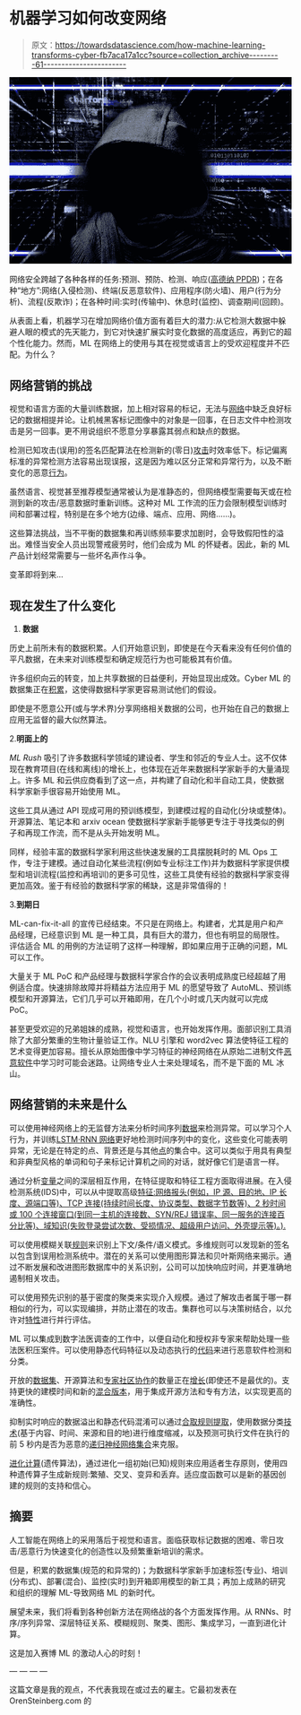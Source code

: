 # 机器学习如何改变网络

> 原文：<https://towardsdatascience.com/how-machine-learning-transforms-cyber-fb7aca17a1cc?source=collection_archive---------61----------------------->

![](img/f86d30c32d3f060cc85ef46ec965e34a.png)

网络安全跨越了各种各样的任务:预测、预防、检测、响应([高德纳 PPDR](https://www.gartner.com/en/documents/3286317/using-the-predict-prevent-detect-respond-framework-to-co))；在各种“地方”:网络(入侵检测)、终端(反恶意软件)、应用程序(防火墙)、用户(行为分析)、流程(反欺诈)；在各种时间:实时(传输中)、休息时(监控)、调查期间(回顾)。

从表面上看，机器学习在增加网络价值方面有着巨大的潜力:从它检测大数据中躲避人眼的模式的先天能力，到它对快速扩展实时变化数据的高度适应，再到它的超个性化能力。然而，ML 在网络上的使用与其在视觉或语言上的受欢迎程度并不匹配。为什么？

## 网络营销的挑战

视觉和语言方面的大量训练数据，加上相对容易的标记，无法与[网络](https://www.cpomagazine.com/cyber-security/the-promise-and-challenges-of-ai-and-machine-learning-for-cybersecurity/)中缺乏良好标记的数据相提并论。让机械黑客标记图像中的对象是一回事，在日志文件中检测攻击是另一回事。更不用说组织不愿意分享暴露其弱点和缺点的数据。

检测已知攻击(误用)的签名匹配算法在检测新的(零日)[攻击](https://ieeexplore.ieee.org/stamp/stamp.jsp?arnumber=7307098)时效率低下。标记偏离标准的异常检测方法容易出现误报，这是因为难以区分正常和异常行为，以及不断变化的恶意[行为](https://arxiv.org/pdf/1312.2177v2.pdf)。

虽然语言、视觉甚至推荐模型通常被认为是准静态的，但网络模型需要每天或在检测到新的攻击/恶意数据时重新训练。这种对 ML 工作流的压力会限制模型训练时间和部署过程，特别是在多个地方(边缘、端点、应用、网络……)。

这些算法挑战，当不平衡的数据集和再训练频率要求加剧时，会导致假阳性的溢出。难怪当安全人员出现警戒疲劳时，他们会成为 ML 的怀疑者。因此，新的 ML 产品计划经常需要与一些坏名声作斗争。

变革即将到来…

## 现在发生了什么变化

1.  **数据**

历史上前所未有的数据积累。人们开始意识到，即使是在今天看来没有任何价值的平凡数据，在未来对训练模型和确定规范行为也可能极其有价值。

许多组织向云的转变，加上共享数据的日益便利，开始显现出成效。Cyber ML 的数据集正在[积累](https://arxiv.org/pdf/1812.07858.pdf)，这使得数据科学家更容易测试他们的假设。

即使是不愿意公开(或与学术界)分享网络相关数据的公司，也开始在自己的数据上应用无监督的最大似然算法。

2.**明面上的**

*ML Rush* 吸引了许多数据科学领域的建设者、学生和邻近的专业人士。这不仅体现在教育项目(在线和离线)的增长上，也体现在近年来数据科学家新手的大量涌现上。许多 ML 和云供应商看到了这一点，并构建了自动化和半自动工具，使数据科学家新手很容易开始使用 ML。

这些工具从通过 API 现成可用的预训练模型，到建模过程的自动化(分块或整体)。开源算法、笔记本和 arxiv ocean 使数据科学家新手能够更专注于寻找类似的例子和再现工作流，而不是从头开始发明 ML。

同样，经验丰富的数据科学家利用这些快速发展的工具摆脱耗时的 ML Ops 工作，专注于建模。通过自动化某些流程(例如专业标注工作)并为数据科学家提供模型和培训流程(监控和再培训)的更多可见性，这些工具使有经验的数据科学家变得更加高效。鉴于有经验的数据科学家的稀缺，这是非常值得的！

3.**到期日**

ML-can-fix-it-all 的宣传已经结束。不只是在网络上。构建者，尤其是用户和产品经理，已经意识到 ML 是一种工具，具有巨大的潜力，但也有明显的局限性。评估适合 ML 的用例的方法证明了这样一种理解，即如果应用于正确的问题，ML 可以工作。

大量关于 ML PoC 和产品经理与数据科学家合作的会议表明成熟度已经超越了用例适合度。快速排除故障并将精益方法应用于 ML 的愿望导致了 AutoML、预训练模型和开源算法，它们几乎可以开箱即用，在几个小时或几天内就可以完成 PoC。

甚至更受欢迎的兄弟姐妹的成熟，视觉和语言，也开始发挥作用。面部识别工具消除了大部分繁重的生物计量验证工作。NLU 引擎和 word2vec 算法使特征工程的艺术变得更加容易。擅长从原始图像中学习特征的神经网络在从原始二进制文件[恶意软件](https://arxiv.org/pdf/1710.09435v1.pdf)中学习时可能会迷路。让网络专业人士来处理域名，而不是下面的 ML 冰山。

## 网络营销的未来是什么

可以使用神经网络上的无监督方法来分析时间序列[数据](https://ieeexplore.ieee.org/abstract/document/7911887)来检测异常。可以学习个人行为，并训练[LSTM·RNN 网络](https://arxiv.org/ftp/arxiv/papers/1802/1802.00324.pdf)更好地检测时间序列中的变化，这些变化可能表明异常，无论是在特定的点、背景还是与其他[点](https://www.gta.ufrj.br/~alvarenga/files/CPE826/Ahmed2016-Survey.pdf)的集合中。这可以类似于用具有典型和非典型风格的单词和句子来标记计算机之间的对话，就好像它们是语言一样。

通过分析[变量](https://arxiv.org/pdf/1806.03517v1.pdf)之间的深层相互作用，在特征提取和特征工程方面取得进展。在入侵检测系统(IDS)中，可以从中提取高级[特征:网络报头(例如，IP 源、目的地、IP 长度、源端口等)、TCP 连接(持续时间长度、协议类型、数据字节数等)、2 秒时间或 100 个连接窗口(到同一主机的连接数、SYN/REJ 错误率、同一服务的连接百分比等)、域知识(失败登录尝试次数、受损情况、超级用户访问、外壳提示等)。).](https://arxiv.org/ftp/arxiv/papers/1701/1701.02145.pdf)

可以使用模糊关联[规则](https://ieeexplore.ieee.org/stamp/stamp.jsp?arnumber=7307098)来识别上下文/条件/语义模式。多维规则可以发现新的签名以包含到误用检测系统中。潜在的关系可以使用图形算法和贝叶斯网络来揭示。通过不断发展和改进图形数据库中的关系识别，公司可以加快响应时间，并更准确地遏制相关攻击。

可以使用预先识别的基于密度的聚类来实现介入规模。通过了解攻击者属于哪一群相似的行为，可以实现编排，并防止潜在的攻击。集群也可以与决策树结合，以允许对[特性](https://ieeexplore.ieee.org/document/7307098?denied=)进行并行评估。

ML 可以集成到数字法医调查的工作中，以便自动化和授权非专家来帮助处理一些法医积压案件。可以使用静态代码特征以及动态执行的[代码](https://arxiv.org/ftp/arxiv/papers/1807/1807.08265.pdf)来进行恶意软件检测和分类。

开放的[数据集](https://arxiv.org/pdf/1806.03517v1.pdf)、开源算法和[专家社区协作](https://www.sciencedirect.com/science/article/pii/B9780128192047000038)的数量正在[增长](https://arxiv.org/pdf/1812.07858.pdf)(即使还不是最优的)。支持更快的建模时间和新的[混合版本](https://arxiv.org/ftp/arxiv/papers/1710/1710.04843.pdf)，用于集成开源方法和专有方法，以实现更高的准确性。

抑制实时响应的数据溢出和静态代码混淆可以通过[合取规则提取](https://arxiv.org/pdf/1410.7709v1.pdf)，使用数据分类[技术](https://ieeexplore.ieee.org/abstract/document/8947945)(基于内容、时间、来源和目的地)进行维度缩减，以及预测可执行文件在执行的前 5 秒内是否为恶意的[递归神经网络集合](https://www.sciencedirect.com/science/article/pii/S0167404818305546)来克服。

[进化计算](https://ieeexplore.ieee.org/document/7307098?denied=)(遗传算法)，通过进化一组初始(已知)规则来应用适者生存原则，使用四种遗传算子生成新规则:繁殖、交叉、变异和丢弃。适应度函数可以是新的基因创建的规则的支持和信心。

## 摘要

人工智能在网络上的采用落后于视觉和语言。面临获取标记数据的困难、零日攻击/恶意行为快速变化的创造性以及频繁重新培训的需求。

但是，积累的数据集(规范的和异常的)；为数据科学家新手加速标签(专业)、培训(分布式)、部署(混合)、监控(实时)到开箱即用模型的新工具；再加上成熟的研究和组织的理解 ML-导致网络 ML 的新时代。

展望未来，我们将看到各种创新方法在网络战的各个方面发挥作用。从 RNNs、时序/序列异常、深层特征关系、模糊规则、聚类、图形、集成学习，一直到进化计算。

这是加入赛博 ML 的激动人心的时刻！

— — — —

这篇文章是我的观点，不代表我现在或过去的雇主。它最初发表在 OrenSteinberg.com 的